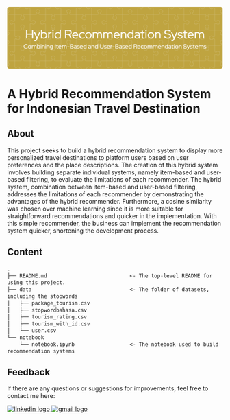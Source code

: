 ![header](header.png)

# A Hybrid Recommendation System for Indonesian Travel Destination

## About
This project seeks to build a hybrid recommendation system to display more personalized travel destinations to platform users based on user preferences and the place descriptions. The creation of this hybrid system involves building separate individual systems, namely item-based and user-based filtering, to evaluate the limitations of each recommender. The hybrid system, combination between item-based and user-based filtering, addresses the limitations of each recommender by demonstrating the advantages of the hybrid recommender. Furthermore, a cosine similarity was chosen over machine learning since it is more suitable for straightforward recommendations and quicker in the implementation. With this simple recommender, the business can implement the recommendation system quicker, shortening the development process.

## Content
    .
    ├── README.md                           <- The top-level README for using this project.
    ├── data                                <- The folder of datasets, including the stopwords
    │   ├── package_tourism.csv
    │   ├── stopwordbahasa.csv
    │   ├── tourism_rating.csv
    │   ├── tourism_with_id.csv
    │   └── user.csv
    └── notebook
        └── notebook.ipynb                  <- The notebook used to build recommendation systems

## Feedback
If there are any questions or suggestions for improvements, feel free to contact me here:

<a href="https://www.linkedin.com/in/adelia-januarto/" target="_blank">
    <img src="https://raw.githubusercontent.com/maurodesouza/profile-readme-generator/master/src/assets/icons/social/linkedin/default.svg" width="52" height="40" alt="linkedin logo"/>
  </a>
<a href="mailto:januartoadelia@gmail.com" target="_blank">
    <img src="https://raw.githubusercontent.com/maurodesouza/profile-readme-generator/master/src/assets/icons/social/gmail/default.svg"  width="52" height="40" alt="gmail logo"/>
  </a>